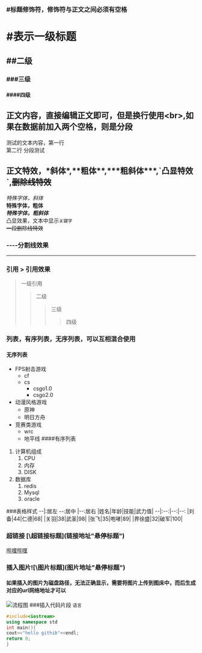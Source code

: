 ### #标题修饰符，修饰符与正文之间必须有空格
# #表示一级标题
## ##二级
### ###三级
#### ####四级

## 正文内容，直接编辑正文即可，但是换行使用\<br\>,如果在数据前加入两个空格，则是分段
测试的文本内容，第一行<br>
第二行
  分段测试
## 正文特效，\*斜体\*,\*\*粗体\*\*,\*\*\*粗斜体\*\*\*,\`凸显特效\`,~~删除线特效~~

  *特殊字体，斜体*<br>
  **特殊字体，粗体**<br>
  ***特殊字体，粗斜体***<br>
  凸显效果，文本中显示`关键字`<br>
  ~~一段删除线特效~~

### \-\-\-\-分割线效果
----
### 引用 \> 引用效果
>一级引用
>>二级
>>>三级
>>>>四级
### 列表，有序列表，无序列表，可以互相混合使用
#### 无序列表
* FPS射击游戏
  * cf
  * cs
    * csgo1.0
    * csgo2.0
* 动漫风格游戏
  * 原神
  * 明日方舟
* 竞赛类游戏
  * wrc
  * 地平线
####有序列表
1. 计算机组成
   1. CPU
   2. 内存
   3. DISK
2. 数据库
   1. redis
   2. Mysql
   3. oracle

###表格样式 --|:居左 --:居中 |--:居右
|姓名|年龄|技能|武力值|
--|:--:|--:|--:
|刘备|44|仁德|68|
|关羽|38|武圣|98|
|张飞|35|咆哮|89|
|界徐盛|32|破军|100|

### 超链接 \[\超链接标题\](链接地址"悬停标题")
[哔哩哔哩](https://www.bilibili.com/"B站")

### 插入图片\!\[\图片标题\](图片地址"悬停标题")
#### 如果插入的图片为磁盘路径，无法正确显示，需要将图片上传到图床中，而后生成对应的url网络地址才可以
![流程图](D://UserFile//Desktop//个人//运动会.drawio.png"流程图")
###插入代码片段 ```语言 ```
```cpp
#include<iostream>
using namespace std
int main(){
cout<<"hello githib"<<endl;
return 0;
}
```

